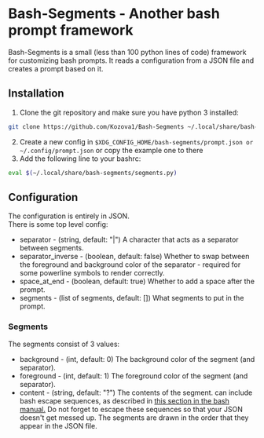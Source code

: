 # Bash-Segments - Another bash prompt framework
Bash-Segments is a small (less than 100 python lines of code) framework for customizing bash prompts. It reads a configuration from a JSON file and creates a prompt based on it. 
## Installation
1. Clone the git repository and make sure you have python 3 installed:
```bash
git clone https://github.com/Kozova1/Bash-Segments ~/.local/share/bash-segments
```
2. Create a new config in `$XDG_CONFIG_HOME/bash-segments/prompt.json or ~/.config/prompt.json` or copy the example one to there
3. Add the following line to your bashrc:
```bash
eval $(~/.local/share/bash-segments/segments.py)
```
## Configuration
The configuration is entirely in JSON.  
There is some top level config:
- separator - (string, default: "|") A character that acts as a separator between segments.
- separator\_inverse - (boolean, default: false) Whether to swap between the foreground and background color of the separator - required for some powerline symbols to render correctly.
- space\_at\_end - (boolean, default: true) Whether to add a space after the prompt.
- segments - (list of segments, default: []) What segments to put in the prompt.
### Segments
The segments consist of 3 values:
- background - (int, default: 0) The background color of the segment (and separator).
- foreground - (int, default: 1) The foreground color of the segment (and separator).
- content - (string, default: "?") The contents of the segment. can include bash escape sequences, as described in [this section in the bash manual.](https://www.gnu.org/savannah-checkouts/gnu/bash/manual/bash.html#index-prompting) Do not forget to escape these sequences so that your JSON doesn't get messed up.
The segments are drawn in the order that they appear in the JSON file.
